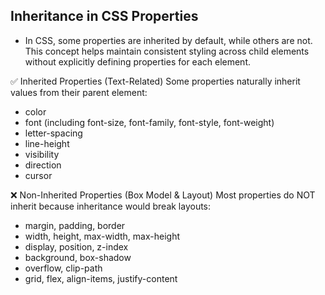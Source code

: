 ## Inheritance in CSS Properties
- In CSS, some properties are inherited by default, while others are not. This concept helps maintain consistent styling across child elements without explicitly defining properties for each element.

✅ Inherited Properties (Text-Related)
Some properties naturally inherit values from their parent element:

- color
- font (including font-size, font-family, font-style, font-weight)
- letter-spacing
- line-height
- visibility
- direction
- cursor


❌ Non-Inherited Properties (Box Model & Layout)
Most properties do NOT inherit because inheritance would break layouts:

- margin, padding, border
- width, height, max-width, max-height
- display, position, z-index
- background, box-shadow
- overflow, clip-path
- grid, flex, align-items, justify-content

